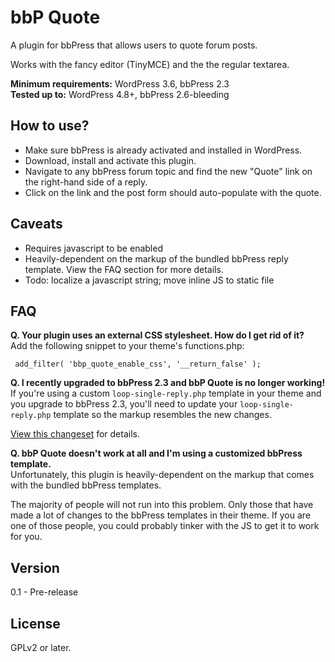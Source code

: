 bbP Quote
=========

A plugin for bbPress that allows users to quote forum posts.

Works with the fancy editor (TinyMCE) and the the regular textarea.

**Minimum requirements:** WordPress 3.6, bbPress 2.3  
**Tested up to:** WordPress 4.8+, bbPress 2.6-bleeding

How to use?
- 
* Make sure bbPress is already activated and installed in WordPress.
* Download, install and activate this plugin.
* Navigate to any bbPress forum topic and find the new "Quote" link on the right-hand side of a reply.
* Click on the link and the post form should auto-populate with the quote.

Caveats
-
* Requires javascript to be enabled
* Heavily-dependent on the markup of the bundled bbPress reply template.  View the FAQ section for more details.
* Todo: localize a javascript string; move inline JS to static file
 
FAQ
-
**Q. Your plugin uses an external CSS stylesheet.  How do I get rid of it?**  
Add the following snippet to your theme's functions.php:

     add_filter( 'bbp_quote_enable_css', '__return_false' );

**Q. I recently upgraded to bbPress 2.3 and bbP Quote is no longer working!**  
If you're using a custom `loop-single-reply.php` template in your theme and you upgrade to bbPress 2.3, you'll need to update your `loop-single-reply.php` template so the markup resembles the new changes.

[View this changeset](https://bbpress.trac.wordpress.org/changeset?reponame=&new=4783%40trunk%2Ftemplates%2Fdefault%2Fbbpress%2Floop-single-reply.php&old=4594%40trunk%2Ftemplates%2Fdefault%2Fbbpress%2Floop-single-reply.php) for details.

**Q. bbP Quote doesn't work at all and I'm using a customized bbPress template.**  
Unfortunately, this plugin is heavily-dependent on the markup that comes with the bundled bbPress templates.

The majority of people will not run into this problem.  Only those that have made a lot of changes to the bbPress templates in their theme.  If you are one of those people, you could probably tinker with the JS to get it to work for you.

Version
-
0.1 - Pre-release


License
-
GPLv2 or later.